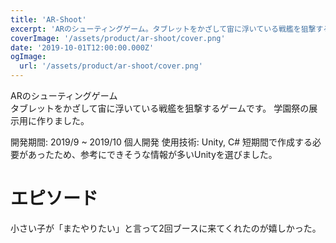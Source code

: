 ```yaml
---
title: 'AR-Shoot'
excerpt: 'ARのシューティングゲーム。タブレットをかざして宙に浮いている戦艦を狙撃するゲーム。学園祭の展示用に作った。'
coverImage: '/assets/product/ar-shoot/cover.png'
date: '2019-10-01T12:00:00.000Z'
ogImage:
  url: '/assets/product/ar-shoot/cover.png'
---
```


ARのシューティングゲーム  
タブレットをかざして宙に浮いている戦艦を狙撃するゲームです。
学園祭の展示用に作りました。

開発期間: 2019/9 ~ 2019/10
個人開発
使用技術: Unity, C#
短期間で作成する必要があったため、参考にできそうな情報が多いUnityを選びました。

# エピソード

小さい子が「またやりたい」と言って2回ブースに来てくれたのが嬉しかった。
